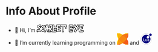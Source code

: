 # Info About Profile

- 👋 Hi, I’m ![Name](/InfoFolder(GitHub)/S.E.png)
- 🌱 I’m currently learning programming on ![Haxe](/InfoFolder(GitHub)/HAXE.png) and  ![Lua](/InfoFolder(GitHub)/LUA.png)
